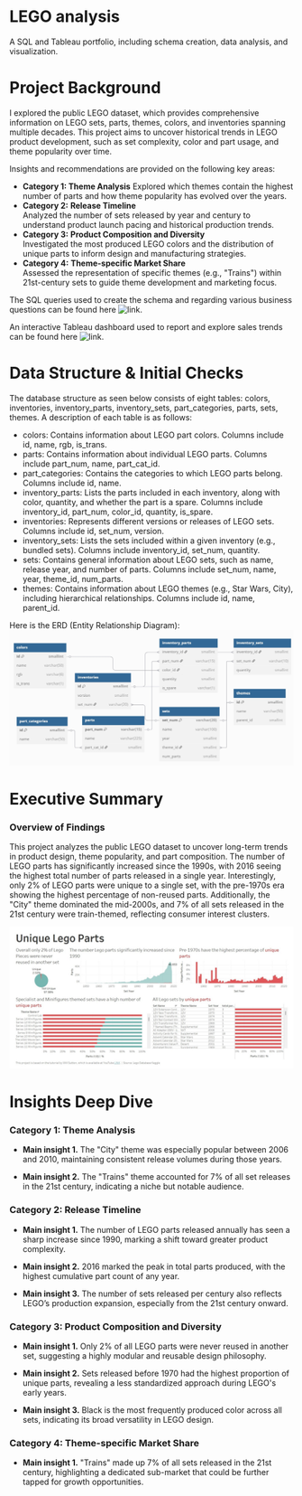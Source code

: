 # LEGO analysis
A SQL and Tableau portfolio, including schema creation, data analysis, and visualization.
# Project Background
I explored the public LEGO dataset, which provides comprehensive information on LEGO sets, parts, themes, colors, and inventories spanning multiple decades. This project aims to uncover historical trends in LEGO product development, such as set complexity, color and part usage, and theme popularity over time.

Insights and recommendations are provided on the following key areas:

- **Category 1: Theme Analysis** 
	Explored which themes contain the highest number of parts and how theme popularity has evolved over the years.
- **Category 2:** **Release Timeline**  
	Analyzed the number of sets released by year and century to understand product launch pacing and historical production trends.
- **Category 3:** **Product Composition and Diversity**  
	Investigated the most produced LEGO colors and the distribution of unique parts to inform design and manufacturing strategies.
- **Category 4:** **Theme-specific Market Share**  
	Assessed the representation of specific themes (e.g., "Trains") within 21st-century sets to guide theme development and marketing focus.

The SQL queries used to create the schema and regarding various business questions can be found here ![link](https://github.com/cshuy/lego-analysis/tree/52faedd402d28ab065f33ed936c271e21706221b/sql).

An interactive Tableau dashboard used to report and explore sales trends can be found here ![link](https://public.tableau.com/app/profile/shuyu.chen5845/viz/Lego_17449360807400/1_1).
# Data Structure & Initial Checks

The database structure as seen below consists of eight tables: colors, inventories, inventory_parts, inventory_sets, part_categories, parts, sets, themes. A description of each table is as follows:
- colors: Contains information about LEGO part colors. Columns include id, name, rgb, is_trans.
- parts: Contains information about individual LEGO parts. Columns include part_num, name, part_cat_id.
- part_categories: Contains the categories to which LEGO parts belong. Columns include id, name.
- inventory_parts: Lists the parts included in each inventory, along with color, quantity, and whether the part is a spare. Columns include inventory_id, part_num, color_id, quantity, is_spare.
- inventories: Represents different versions or releases of LEGO sets. Columns include id, set_num, version.
- inventory_sets: Lists the sets included within a given inventory (e.g., bundled sets). Columns include inventory_id, set_num, quantity.
- sets: Contains general information about LEGO sets, such as name, release year, and number of parts. Columns include set_num, name, year, theme_id, num_parts.
- themes: Contains information about LEGO themes (e.g., Star Wars, City), including hierarchical relationships. Columns include id, name, parent_id.

Here is the ERD (Entity Relationship Diagram):
![Entity Relationship Diagram here](https://github.com/cshuy/lego-analysis/blob/52faedd402d28ab065f33ed936c271e21706221b/erd.jpg)

# Executive Summary

### Overview of Findings

This project analyzes the public LEGO dataset to uncover long-term trends in product design, theme popularity, and part composition. The number of LEGO parts has significantly increased since the 1990s, with 2016 seeing the highest total number of parts released in a single year. Interestingly, only 2% of LEGO parts were unique to a single set, with the pre-1970s era showing the highest percentage of non-reused parts. Additionally, the "City" theme dominated the mid-2000s, and 7% of all sets released in the 21st century were train-themed, reflecting consumer interest clusters.

![Visualization, including a graph of overall trends or snapshot of a dashboard](https://github.com/cshuy/lego-analysis/blob/52faedd402d28ab065f33ed936c271e21706221b/dashboard.jpg)

# Insights Deep Dive
### Category 1: Theme Analysis

- **Main insight 1.** The "City" theme was especially popular between 2006 and 2010, maintaining consistent release volumes during those years.
    
- **Main insight 2.** The "Trains" theme accounted for 7% of all set releases in the 21st century, indicating a niche but notable audience.

### Category 2: Release Timeline

- **Main insight 1.** The number of LEGO parts released annually has seen a sharp increase since 1990, marking a shift toward greater product complexity.
    
- **Main insight 2.** 2016 marked the peak in total parts produced, with the highest cumulative part count of any year.
    
- **Main insight 3.** The number of sets released per century also reflects LEGO’s production expansion, especially from the 21st century onward.

### Category 3: Product Composition and Diversity

* **Main insight 1.** Only 2% of all LEGO parts were never reused in another set, suggesting a highly modular and reusable design philosophy.
    
- **Main insight 2.** Sets released before 1970 had the highest proportion of unique parts, revealing a less standardized approach during LEGO's early years.
    
- **Main insight 3.** Black is the most frequently produced color across all sets, indicating its broad versatility in LEGO design.

### Category 4: Theme-specific Market Share

* **Main insight 1.** "Trains" made up 7% of all sets released in the 21st century, highlighting a dedicated sub-market that could be further tapped for growth opportunities.
